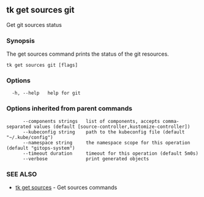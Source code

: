 ## tk get sources git

Get git sources status

### Synopsis


The get sources command prints the status of the git resources.

```
tk get sources git [flags]
```

### Options

```
  -h, --help   help for git
```

### Options inherited from parent commands

```
      --components strings   list of components, accepts comma-separated values (default [source-controller,kustomize-controller])
      --kubeconfig string    path to the kubeconfig file (default "~/.kube/config")
      --namespace string     the namespace scope for this operation (default "gitops-system")
      --timeout duration     timeout for this operation (default 5m0s)
      --verbose              print generated objects
```

### SEE ALSO

* [tk get sources](tk_get_sources.md)	 - Get sources commands

